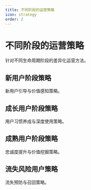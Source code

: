 ```yaml
---
title: 不同阶段的运营策略
icon: strategy
order: 2
---
```


# 不同阶段的运营策略

针对不同生命周期阶段的差异化运营方法。

## 新用户阶段策略

新用户引导与价值感知策略。

## 成长用户阶段策略

用户习惯养成与深度使用策略。

## 成熟用户阶段策略

忠诚度提升与价值挖掘策略。

## 流失风险用户策略

流失预防与召回策略。

